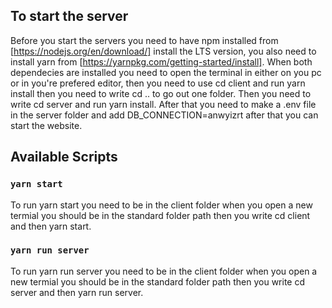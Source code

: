 ## To start the server

Before you start the servers you need to have npm installed from [https://nodejs.org/en/download/] install the LTS version, you also need to install yarn from [https://yarnpkg.com/getting-started/install]. When both dependecies are installed you need to open the terminal in either on you pc or in you're prefered editor, then you need to use cd client and run yarn install then you need to write cd .. to go out one folder. Then you need to write cd server and run yarn install.
After that you need to make a .env file in the server folder and add DB_CONNECTION=anwyizrt after that you can start the website.

## Available Scripts

### `yarn start`

To run yarn start you need to be in the client folder when you open a new termial you should be in the standard folder path then you write cd client and then yarn start.

### `yarn run server`

To run yarn run server you need to be in the client folder when you open a new termial you should be in the standard folder path then you write cd server and then yarn run server.
